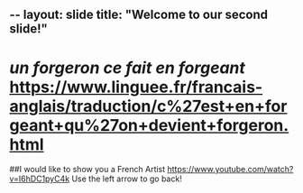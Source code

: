 --
layout: slide 
title: "Welcome to our second slide!"
---
# *un forgeron ce fait en forgeant* https://www.linguee.fr/francais-anglais/traduction/c%27est+en+forgeant+qu%27on+devient+forgeron.html  
##I would like to show you a French Artist https://www.youtube.com/watch?v=I6hDC1pyC4k 
Use the left arrow to go back!
